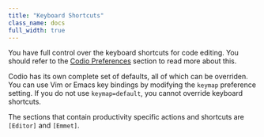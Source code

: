 ```yaml
---
title: "Keyboard Shortcuts"
class_name: docs
full_width: true
---
```


You have full control over the keyboard shortcuts for code editing. You should refer to the [Codio Preferences](/docs/ide/customization/codio-prefs) section to read more about this.

Codio has its own complete set of defaults, all of which can be overriden. You can use Vim or Emacs key bindings by modifying the `keymap` preference setting. If you do not use `keymap=default`, you cannot override keyboard shortcuts.

The sections that contain productivity specific actions and shortcuts are `[Editor]` and `[Emmet]`.

